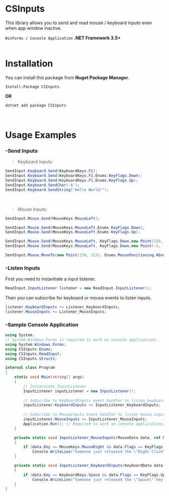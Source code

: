 # CSInputs
This library allows you to send and read mouse / keyboard inputs even when app window inactive.


`WinForms / Console Application`
**.NET Framework 3.5+**<br/><br/>

# Installation
You can install this package from **Nuget Package Manager**.
```console
Install-Package CSInputs
```
**OR**
```console
dotnet add package CSInputs
```
<br/>

# Usage Examples

### -Send Inputs

>Keyboard Inputs:
```cs
SendInput.Keyboard.Send(KeyboardKeys.F1);
SendInput.Keyboard.Send(KeyboardKeys.F1,Enums.KeyFlags.Down);
SendInput.Keyboard.Send(KeyboardKeys.F1,Enums.KeyFlags.Up);
SendInput.Keyboard.SendChar('A');
SendInput.Keyboard.SendString("Hello World!");
```
<br/>

>Mouse Inputs:
```cs
SendInput.Mouse.Send(MouseKeys.MouseLeft);

SendInput.Mouse.Send(MouseKeys.MouseLeft,Enums.KeyFlags.Down);
SendInput.Mouse.Send(MouseKeys.MouseLeft,Enums.KeyFlags.Up);

SendInput.Mouse.Send(MouseKeys.MouseLeft, KeyFlags.Down,new Point(150, 123),MousePositioning.Absolute);
SendInput.Mouse.Send(MouseKeys.MouseLeft, KeyFlags.Down,new Point(-5, -30),MousePositioning.Relative);

SendInput.Mouse.MoveTo(new Point(150, 123), Enums.MousePositioning.Absolute);
```

### -Listen Inputs
First you need to instantiate a input listener.
```cs
ReadInput.InputListener listener = new ReadInput.InputListener();
```
Then you can subscribe for keyboard or mouse events to listen inputs.
```cs
listener.KeyboardInputs += Listener_KeyboardInputs;
listener.MouseInputs += Listener_MouseInputs;
```

### -Sample Console Application
```cs
using System;
// System.Windows.Forms is required to work on console applications.
using System.Windows.Forms; 
using CSInputs.Enums;
using CSInputs.ReadInput;
using CSInputs.Structs;

internal class Program
{
    static void Main(string[] args)
    {
        // Instantiate InputListener
        InputListener inputListener = new InputListener();
        
        // Subscribe to KeyboardInputs event handler to listen keyboard inputs.
        inputListener.KeyboardInputs += InputListener_KeyboardInputs;
        
        // Subscribe to MouseInputs event handler to listen mouse inputs.
        inputListener.MouseInputs += InputListener_MouseInputs;
        Application.Run(); // Required to work on console applications,
    }

    private static void InputListener_MouseInputs(MouseData data, ref ModifierKey modifierKey)
    {
        if (data.Key == MouseKeys.MouseRight && data.Flags == KeyFlags.Up)
            Console.WriteLine("Someone just released the \"Right Click\"!");
    }

    private static void InputListener_KeyboardInputs(KeyboardData data, ref ModifierKey modifierKey)
    {
        if (data.Key == KeyboardKeys.Space && data.Flags == KeyFlags.Up)
            Console.WriteLine("Someone just released the \"Space\" key!");
    }
}
```

